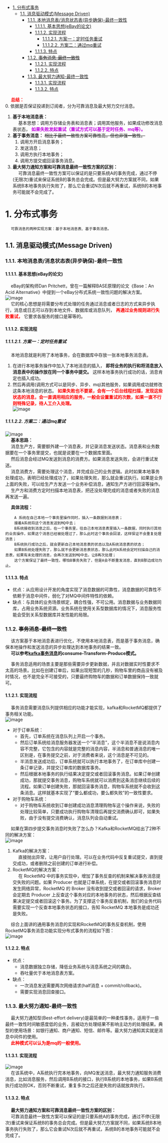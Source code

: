 
<!-- TOC -->

- [1. 分布式事务](#1-分布式事务)
    - [1.1. 消息驱动模式(Message Driven)](#11-消息驱动模式message-driven)
        - [1.1.1. 本地消息表/消息状态表(异步确保)-最终一致性](#111-本地消息表消息状态表异步确保-最终一致性)
            - [1.1.1.1. 基本思想(eBay的论文)](#1111-基本思想ebay的论文)
            - [1.1.1.2. 实现流程](#1112-实现流程)
                - [1.1.1.2.1. 方案一：定时任务重试](#11121-方案一定时任务重试)
                - [1.1.1.2.2. 方案二：通过mq重试](#11122-方案二通过mq重试)
            - [1.1.1.3. 特点](#1113-特点)
        - [1.1.2. ~~事务消息-最终一致性~~](#112-事务消息-最终一致性)
            - [1.1.2.1. 实现流程](#1121-实现流程)
            - [1.1.2.2. 特点](#1122-特点)
        - [1.1.3. 最大努力通知-最终一致性](#113-最大努力通知-最终一致性)
            - [1.1.3.1. 实现流程](#1131-实现流程)
            - [1.1.3.2. 特点](#1132-特点)

<!-- /TOC -->

&emsp; **<font color = "red">总结：</font>**  
0. 依据是否保证投递到订阅者，分为可靠消息及最大努力交付消息。  
1. **基于本地消息表：**  
&emsp; 基本思想：调用方存储业务表和消息表；调用其他服务，如果成功修改消息表状态， **<font color = "clime">如果失败发起重试（重试方式可以基于定时任务、mq等）。</font>**    
2. **基于事务消息：** ~~相比于最终一致性方案可靠性高，但也非强一致性。~~   
    1. 调用方开启消息事务；
    2. 发送消息；
    3. 调用方执行本地事务；  
    4. 调用方提交或回滚事务消息。
3. **最大努力通知方案和可靠消息最终一致性方案的区别：**  
&emsp; 可靠消息最终一致性方案可以保证的是只要系统A的事务完成，通过不停(无限次)重试来保证系统B的事务总会完成。但是最大努力方案就不同，如果系统B本地事务执行失败了，那么它会重试N次后就不再重试，系统B的本地事务可能就不会完成了。  


# 1. 分布式事务
&emsp; `可靠消息的两种实现方案：基于本地消息表、基于事务消息。`  
<!--
*** 基于可靠消息服务的分布式事务
https://blog.csdn.net/weixin_40663800/article/details/87966998
可靠消息最终一致性
https://cloud.tencent.com/developer/article/1824295
分布式事务 ：可靠消息最终一致性方案
https://cloud.tencent.com/developer/article/1872437
可靠消息分布式事务
https://cloud.tencent.com/developer/article/1824295
https://blog.51cto.com/u_15127576/4044486
-->

## 1.1. 消息驱动模式(Message Driven) 
### 1.1.1. 本地消息表/消息状态表(异步确保)-最终一致性  
#### 1.1.1.1. 基本思想(eBay的论文)
&emsp; eBay的架构师Dan Pritchett，曾在一篇解释BASE原理的论文《Base：An Acid Alternative》中提到一个eBay分布式系统一致性问题的解决方案。  
![image](http://182.92.69.8:8081/img/microService/problems/problem-46.png)  
&emsp; 它的核心思想是将需要分布式处理的任务通过消息或者日志的方式来异步执行，消息或日志可以存到本地文件、数据库或消息队列， **<font color = "red">再通过业务规则进行失败重试，</font>** 它要求各服务的接口是幂等的。  

#### 1.1.1.2. 实现流程  
##### 1.1.1.2.1. 方案一：定时任务重试
&emsp; 本地消息就是利用了本地事务，会在数据库中存放一张本地事务消息表。  
1. 在进行本地事务操作中加入了本地消息的插入， **即将业务的执行和将消息放入消息表中的操作放在同一个事务中提交。** 这样本地事务执行成功的话，消息肯定也插入成功。  
2. 然后再调用(调用方式可以是同步、异步、mq)其他服务，如果调用成功就修改这条本地消息的状态。 **<font color = "red">如果失败也不要紧，会有一个后台线程扫描，发现这些状态的消息，会一直调用相应的服务，一般会设置重试的次数，如果一直不行则特殊记录，待人工介入处理。</font>**  
![image](http://182.92.69.8:8081/img/microService/problems/problem-47.png)  

##### 1.1.1.2.2. 方案二：通过mq重试

![image](http://182.92.69.8:8081/img/microService/problems/problem-6.png)  
&emsp; **基本思路：**  
&emsp; 消息生产方，需要额外建一个消息表，并记录消息发送状态。消息表和业务数据要在一个事务里提交，也就是说要在一个数据库里面。  
&emsp; 然后消息会经过MQ发送到消息的消费方。如果消息发送失败，会进行重试发送。  
&emsp; 消息消费方，需要处理这个消息，并完成自己的业务逻辑。此时如果本地事务处理成功，表明已经处理成功了，如果处理失败，那么就会重试执行。如果是业务上面的失败，可以给生产方发送一个业务补偿消息，通知生产方进行回滚等操作。  
&emsp; 生产方和消费方定时扫描本地消息表，把还没处理完成的消息或者失败的消息再发送一遍。  

&emsp; **具体流程：**  

        A 系统在自己本地一个事务里操作同时，插入一条数据到消息表；  
        接着A系统将这个消息发送到MQ中去；  
        B系统接收到消息之后，在一个事务里，往自己本地消息表里插入一条数据，同时执行其他的业务操作，如果这个消息已经被处理过了，那么此时这个事务会回滚，这样保证不会重复处理消息；  
        B系统执行成功之后，就会更新自己本地消息表的状态以及A系统消息表的状态；  
        如果B系统处理失败了，那么就不会更新消息表状态，那么此时A系统会定时扫描自己的消息表，如果有未处理的消息，会再次发送到MQ中去，让B再次处理；  
        这个方案保证了最终一致性，哪怕B事务失败了，但是A会不断重发消息，直到B那边成功为止。  

#### 1.1.1.3. 特点  

* 优点：从应用设计开发的角度实现了消息数据的可靠性，消息数据的可靠性不依赖于消息中间件，弱化了对MQ中间件特性的依赖。  
* 缺点：与具体的业务场景绑定，耦合性强，不可公用。消息数据与业务数据同库，占用业务系统资源。业务系统在使用关系型数据库的情况下，消息服务性能会受到关系型数据库并发性能的局限。  

### 1.1.2. ~~事务消息-最终一致性~~  
<!-- 
利用事务消息实现分布式事务
https://www.cnblogs.com/chjxbt/p/11412727.html
-->
&emsp; 该方案基于本地消息表进行优化，不使用本地消息表，而是基于事务消息，确保本地操作和发送消息的异步处理达到本地事务的结果一致。    
&emsp; **可以参考[kafka事务消息](/docs/microService/mq/kafka/kafkaTraction.md)的consume-Transform-Produce模式。**  

&emsp; 事务消息适用的场景主要是那些需要异步更新数据，并且对数据实时性要求不太高的场景。比如在创建订单后，如果出现短暂的几秒，购物车里的商品没有被及时情况，也不是完全不可接受的，只要最终购物车的数据和订单数据保持一致就可。  

#### 1.1.2.1. 实现流程  
&emsp; 事务消息需要消息队列提供相应的功能才能实现，kafka和RocketMQ都提供了事务相关功能。  
![image](http://182.92.69.8:8081/img/microService/problems/problem-48.png)  

* 对于订单系统：  
    * 首先，订单系统在消息队列上开启一个事务。  
    * 然后订单系统给消息服务器发送一个“半消息”，这个半消息不是说消息内容不完整，它包含的内容就是完整的消息内容，半消息和普通消息的唯一区别是，在事务提交之前，对于消费者来说，这个消息是不可见的。  
    * 半消息发送成功后，订单系统就可以执行本地事务了，在订单库中创建一条订单记录，并提交订单库的数据库事务。  
    * 然后根据本地事务的执行结果决定提交或者回滚事务消息。如果订单创建成功，那就提交事务消息，购物车系统就可以消费到这条消息继续后续的流程。如果订单创建失败，那就回滚事务消息，购物车系统就不会收到这条消息。这样就基本实现了“要么都成功，要么都失败”的一致性要求。  
* 对于购物车系统：
    * 对于购物车系统收到订单创建成功消息清理购物车这个操作来说，失败的处理比较简单，只要成功执行购物车清理后再提交消费确认即可，如果失败，由于没有提交消费确认，消息队列会自动重试。


&emsp; 如果在第四步提交事务消息时失败了怎么办？Kafka和RocketMQ给出了2种不同的解决方案：  
![image](http://182.92.69.8:8081/img/microService/problems/problem-48.png)  
1. Kafka的解决方案：  
&emsp; 直接抛出异常，让用户自行处理。可以在业务代码中反复重试提交，直到提交成功，或者删除之前创建的订单进行补偿。
2. RocketMQ的解决方案：  
&emsp; 在 RocketMQ 中的事务实现中，增加了事务反查的机制来解决事务消息提交失败的问题。如果 Producer 也就是订单系统，在提交或者回滚事务消息时发生网络异常，RocketMQ 的 Broker 没有收到提交或者回滚的请求，Broker 会定期去 Producer 上反查这个事务对应的本地事务的状态，然后根据反查结果决定提交或者回滚这个事务。为了支撑这个事务反查机制，我们的业务代码需要实现一个反查本地事务状态的接口，告知 RocketMQ 本地事务是成功还是失败。  


&emsp; 综合上面讲的通用事务消息的实现和RocketMQ的事务反查机制，使用RocketMQ事务消息功能实现分布式事务的流程如下图：  
![image](http://182.92.69.8:8081/img/microService/problems/problem-49.png)  

#### 1.1.2.2. 特点  

* 优点：  
    * 消息数据独立存储，降低业务系统与消息系统之间的耦合。
    * 吞吐量优于本地消息表方案。
* 缺点：
    * 一次消息发送需要两次网络请求(half消息 + commit/rollback)。
    * 需要实现消息回查接口。

### 1.1.3. 最大努力通知-最终一致性  
<!-- 
其实我觉得本地消息表也可以算最大努力，事务消息也可以算最大努力。

就本地消息表来说会有后台任务定时去查看未完成的消息，然后去调用对应的服务，当一个消息多次调用都失败的时候可以记录下然后引入人工，或者直接舍弃。这其实算是最大努力了。

事务消息也是一样，当半消息被commit了之后确实就是普通消息了，如果订阅者一直不消费或者消费不了则会一直重试，到最后进入死信队列。其实这也算最大努力。

所以最大努力通知其实只是表明了一种柔性事务的思想：我已经尽力我最大的努力想达成事务的最终一致了。

适用于对时间不敏感的业务，例如短信通知。
-->
&emsp; 最大努力通知型(Best-effort delivery)是最简单的一种柔性事务，适用于一些最终一致性时间敏感度低的业务，且被动方处理结果不影响主动方的处理结果。典型的使用场景：如银行通知、商户通知、短信、邮件等。最大努力通知其实就是消息中间件的使用。  
&emsp; **<font color = "red">此种模式可以认为是mq的一般使用。</font>**

#### 1.1.3.1. 实现流程  
![image](http://182.92.69.8:8081/img/microService/problems/problem-8.png)  
&emsp; 在该系统中，A系统执行完本地事务，向MQ发送消息，最大努力通知服务消费消息，比如消息服务，然后调用B系统的接口，执行B系统的本地事务，如果B系统执行成功则OK，否则不断重试，重复多次之后还是失败的话就放弃执行。 
 
#### 1.1.3.2. 特点  
&emsp; **最大努力通知方案和可靠消息最终一致性方案的区别：**  
&emsp; 可靠消息最终一致性方案可以保证的是只要系统A的事务完成，通过不停(无限次)重试来保证系统B的事务总会完成。但是最大努力方案就不同，如果系统B本地事务执行失败了，那么它会重试N次后就不再重试，系统B的本地事务可能就不会完成了。  
